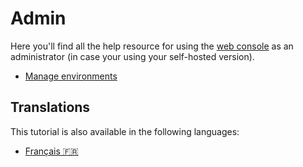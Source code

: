 # Admin

Here you'll find all the help resource for using the [web console](https://cloud.comwork.io) as an administrator (in case your using your self-hosted version).

* [Manage environments](./environments.md)

## Translations

This tutorial is also available in the following languages:
* [Français 🇫🇷](../../../translations/fr/tutorials/console/admin/README.md)
